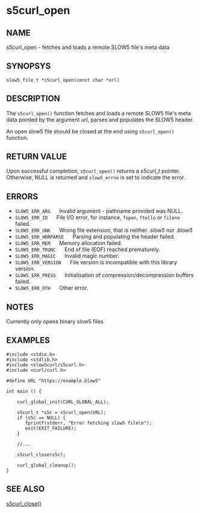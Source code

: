 # s5curl_open

## NAME
s5curl_open - fetches and loads a remote SLOW5 file's meta data

## SYNOPSYS
`slow5_file_t *s5curl_open(const char *url)`

## DESCRIPTION

The `s5curl_open()` function fetches and loads a remote SLOW5 file's meta data pointed by the argument *url*, parses and populates the SLOW5 header.

An open slow5 file should be closed at the end using `s5curl_open()` function.

## RETURN VALUE

Upon successful completion, `s5curl_open()` returns a *s5curl_t* pointer. Otherwise, NULL is returned and `slow5_errno` is set to indicate the error.

## ERRORS

* `SLOW5_ERR_ARG`
  &nbsp;&nbsp;&nbsp;&nbsp; Invalid argument - pathname provided was NULL.
* `SLOW5_ERR_IO`
  &nbsp;&nbsp;&nbsp;&nbsp; File I/O error, for instance, `fopen`, `ftello` or `fileno` failed.
* `SLOW5_ERR_UNK`
  &nbsp;&nbsp;&nbsp;&nbsp; Wrong file extension, that is neither *.slow5* nor *.blow5*
* `SLOW5_ERR_HDRPARSE`
  &nbsp;&nbsp;&nbsp;&nbsp; Parsing and populating the header failed.
* `SLOW5_ERR_MEM`
  &nbsp;&nbsp;&nbsp;&nbsp; Memory allocation failed.
* `SLOW5_ERR_TRUNC`
  &nbsp;&nbsp;&nbsp;&nbsp; End of file (EOF) reached prematurely.
* `SLOW5_ERR_MAGIC`
  &nbsp;&nbsp;&nbsp;&nbsp; Invalid magic number.
* `SLOW5_ERR_VERSION`
  &nbsp;&nbsp;&nbsp;&nbsp; File version is incompatible with this library version.
* `SLOW5_ERR_PRESS`
  &nbsp;&nbsp;&nbsp;&nbsp; Initialisation of compression/decompression buffers failed.
* `SLOW5_ERR_OTH`
  &nbsp;&nbsp;&nbsp;&nbsp; Other error.

## NOTES
Currently only opens binary slow5 files

## EXAMPLES
```
#include <stdio.h>
#include <stdlib.h>
#include <slow5curl/s5curl.h>
#include <curl/curl.h>

#define URL "https://example.blow5"

int main () {

    curl_global_init(CURL_GLOBAL_ALL);

    s5curl_t *s5c = s5curl_open(URL);
    if (s5c == NULL) {
       fprintf(stderr, "Error fetching slow5 file\n");
       exit(EXIT_FAILURE);
    }

    //...

    s5curl_close(s5c);

    curl_global_cleanup();
}
```

## SEE ALSO

[s5curl_close()](s5curl_close.md)